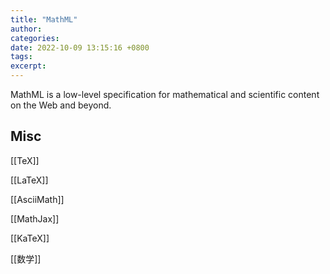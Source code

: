 ```yaml
---
title: "MathML"
author: 
categories: 
date: 2022-10-09 13:15:16 +0800
tags: 
excerpt: 
---
```


MathML is a low-level specification for mathematical and scientific content on the Web and beyond.




## Misc

[[TeX]]

[[LaTeX]]

[[AsciiMath]]

[[MathJax]]

[[KaTeX]]

[[数学]]



